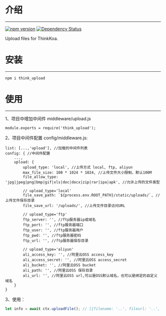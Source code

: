 # 介绍
-----

[![npm version](https://badge.fury.io/js/think_upload.svg)](https://badge.fury.io/js/think_upload)
[![Dependency Status](https://david-dm.org/thinkkoa/think_upload.svg)](https://david-dm.org/thinkkoa/think_upload)

Upload files for ThinkKoa.

# 安装
-----

```
npm i think_upload
```

# 使用
-----

1、项目中增加中间件 middleware/upload.js
```
module.exports = require('think_upload');
```

2、项目中间件配置 config/middleware.js:
```
list: [...,'upload'], //加载的中间件列表
config: { //中间件配置
    ...,
    upload: {
        upload_type: 'local', //上传方式 local, ftp, aliyun
        max_file_size: 100 * 1024 * 1024, //上传文件大小限制，默认100M
        file_allow_type: 'jpg|jpeg|png|bmp|gif|xls|doc|docx|zip|rar|ipa|apk', //允许上传的文件类型

        // upload_type='local'
        file_save_path: `${process.env.ROOT_PATH}/static/uploads/`, //上传文件保存目录
        file_save_url: '/uploads/', //上传文件目录访问URL

        // upload_type='ftp'
        ftp_server: '', //ftp服务器ip或域名
        ftp_port: '', //ftp服务器端口
        ftp_user: '', //ftp服务器用户
        ftp_pwd: '', //ftp服务器密码
        ftp_url: '', //ftp服务器保存目录

        // upload_type='aliyun'
        ali_access_key: '', //阿里云OSS access_key
        ali_access_secret: '', //阿里云OSS access_secret
        ali_bucket: '', //阿里云OSS bucket
        ali_path: '', //阿里云OSS 保存目录
        ali_url: '', //阿里云OSS url,可以是OSS默认域名，也可以是绑定的自定义域名
    }
}
```

3、使用：

```js
let info = await ctx.uploadFile(); // [{filename: '..', fileurl: '..', filesize: 10}] or null
```